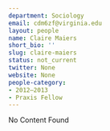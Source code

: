 ```yaml
---
department: Sociology
email: cdm6zf@virginia.edu
layout: people
name: Claire Maiers
short_bio: ''
slug: claire-maiers
status: not_current
twitter: None
website: None
people-category:
- 2012–2013
- Praxis Fellow
---
```


No Content Found
